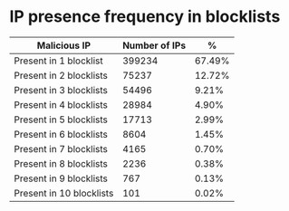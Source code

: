 # IP presence frequency in blocklists
| Malicious IP | Number of IPs | % |
|----|----|----|
| Present in 1 blocklist | 399234 | 67.49% |
| Present in 2 blocklists | 75237 | 12.72% |
| Present in 3 blocklists | 54496 | 9.21% |
| Present in 4 blocklists | 28984 | 4.90% |
| Present in 5 blocklists | 17713 | 2.99% |
| Present in 6 blocklists | 8604 | 1.45% |
| Present in 7 blocklists | 4165 | 0.70% |
| Present in 8 blocklists | 2236 | 0.38% |
| Present in 9 blocklists | 767 | 0.13% |
| Present in 10 blocklists | 101 | 0.02% |
